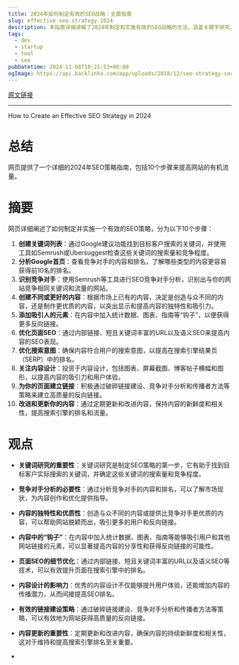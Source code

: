 ```yaml
---
title: 2024年如何制定有效的SEO战略：全面指南
slug: effective-seo-strategy-2024
description: 本指南详细讲解了2024年制定和实施有效的SEO战略的方法，涵盖关键字研究、页面SEO、内容创建、链接建设等关键要素。通过学习这些策略，你将能够提高网站的搜索引擎排名和流量，助力业务增长。
tags:
  - dev
  - startup
  - tool
  - seo
pubDatetime: 2024-11-08T10:21:53+08:00
ogImage: https://api.backlinko.com/app/uploads/2018/12/seo-strategy-social.png
---
```


[原文链接](https://backlinko.com/seo-strategy)

---

How to Create an Effective SEO Strategy in 2024

# 总结

网页提供了一个详细的2024年SEO策略指南，包括10个步骤来提高网站的有机流量。

# 摘要

网页详细阐述了如何制定并实施一个有效的SEO策略，分为以下10个步骤：

1. **创建关键词列表**：通过Google建议功能找到目标客户搜索的关键词，并使用工具如Semrush或Ubersuggest检查这些关键词的搜索量和竞争程度。
2. **分析Google首页**：查看竞争对手的内容和排名，了解哪些类型的内容更容易获得前10名的排名。
3. **识别竞争对手**：使用Semrush等工具进行SEO竞争对手分析，识别出与你的网站竞争相同关键词和流量的网站。
4. **创建不同或更好的内容**：根据市场上已有的内容，决定是创造与众不同的内容，还是制作更优质的内容，以突出显示和提高内容的独特性和吸引力。
5. **添加吸引人的元素**：在内容中加入统计数据、图表、指南等“钩子”，以便获得更多反向链接。
6. **优化页面SEO**：通过内部链接、短且关键词丰富的URL以及语义SEO来提高内容的SEO表现。
7. **优化搜索意图**：确保内容符合用户的搜索意图，以提高在搜索引擎结果页（SERP）中的排名。
8. **关注内容设计**：投资于内容设计，包括图表、屏幕截图、博客帖子横幅和图形，以提高内容的吸引力和用户体验。
9. **为你的页面建立链接**：积极通过破碎链接建设、竞争对手分析和传播者方法等策略来建立高质量的反向链接。
10. **改进和更新你的内容**：通过定期更新和改进内容，保持内容的新鲜度和相关性，提高搜索引擎的排名和流量。

# 观点

- **关键词研究的重要性**：关键词研究是制定SEO策略的第一步，它有助于找到目标客户实际搜索的关键词，并确定这些关键词的搜索量和竞争程度。
- **竞争对手分析的必要性**：通过分析竞争对手的内容和排名，可以了解市场现状，为内容创作和优化提供指导。
- **内容的独特性和优质性**：创造与众不同的内容或提供比竞争对手更优质的内容，可以帮助网站脱颖而出，吸引更多的用户和反向链接。
- **内容中的“钩子”**：在内容中加入统计数据、图表、指南等能够吸引用户和其他网站链接的元素，可以显著提高内容的分享性和获得反向链接的可能性。
- **页面SEO的细节优化**：通过内部链接、短且关键词丰富的URL以及语义SEO等技术，可以有效提升页面在搜索引擎中的排名。
- **内容设计的影响力**：优秀的内容设计不仅能够提升用户体验，还能增加内容的传播潜力，从而间接提高SEO排名。
- **有效的链接建设策略**：通过破碎链接建设、竞争对手分析和传播者方法等策略，可以有效地为网站获得高质量的反向链接。
- **内容更新的重要性**：定期更新和改进内容，确保内容的持续新鲜度和相关性，这对于维持和提高搜索引擎排名至关重要。

-